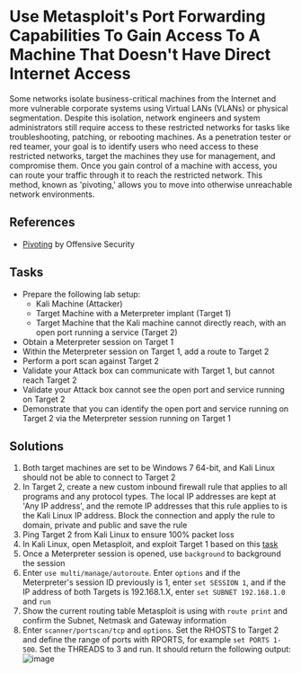 # Use Metasploit's Port Forwarding Capabilities To Gain Access To A Machine That Doesn't Have Direct Internet Access
Some networks isolate business-critical machines from the Internet and more vulnerable corporate systems using Virtual LANs (VLANs) or physical segmentation. Despite this isolation, network engineers and system administrators still require access to these restricted networks for tasks like troubleshooting, patching, or rebooting machines. As a penetration tester or red teamer, your goal is to identify users who need access to these restricted networks, target the machines they use for management, and compromise them. Once you gain control of a machine with access, you can route your traffic through it to reach the restricted network. This method, known as 'pivoting,' allows you to move into otherwise unreachable network environments.

## References
- [Pivoting](https://www.offsec.com/metasploit-unleashed/pivoting/) by Offensive Security

## Tasks
- Prepare the following lab setup:
  - Kali Machine (Attacker)
  - Target Machine with a Meterpreter implant (Target 1)
  - Target Machine that the Kali machine cannot directly reach, with an open port running a service (Target 2)
- Obtain a Meterpreter session on Target 1
- Within the Meterpreter session on Target 1, add a route to Target 2
- Perform a port scan against Target 2
- Validate your Attack box can communicate with Target 1, but cannot reach Target 2
- Validate your Attack box cannot see the open port and service running on Target 2
- Demonstrate that you can identify the open port and service running on Target 2 via the Meterpreter session running on Target 1

## Solutions
1. Both target machines are set to be Windows 7 64-bit, and Kali Linux should not be able to connect to Target 2
2. In Target 2, create a new custom inbound firewall rule that applies to all programs and any protocol types. The local IP addresses are kept at 'Any IP address', and the remote IP addresses that this rule applies to is the Kali Linux IP address. Block the connection and apply the rule to domain, private and public and save the rule
3. Ping Target 2 from Kali Linux to ensure 100% packet loss
4. In Kali Linux, open Metasploit, and exploit Target 1 based on this [task](https://github.com/aaronamran/MCSI-Remote-Cybersecurity-Internship/blob/main/Security%20Tools/metasploit-exploit-ms17-010.md)
5. Once a Meterpreter session is opened, use `background` to background the session
6. Enter `use multi/manage/autoroute`. Enter `options` and if the Meterpreter's session ID previously is 1, enter `set SESSION 1`, and if the IP address of both Targets is 192.168.1.X, enter `set SUBNET 192.168.1.0` and `run`
7. Show the current routing table Metasploit is using with `route print` and confirm the Subnet, Netmask and Gateway information
8. Enter `scanner/portscan/tcp` and `options`. Set the RHOSTS to Target 2 and define the range of ports with RPORTS, for example `set PORTS 1-500`. Set the THREADS to 3 and run. It should return the following output:
![image](https://github.com/user-attachments/assets/bb182e9b-a896-4a73-a7e0-bfa8924fb982)

